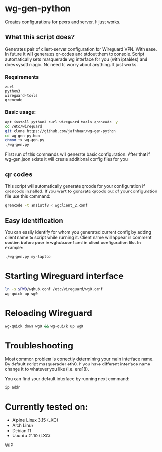 # wg-gen-python
Creates configurations for peers and server. It just works.
## What this script does?
Generates pair of client-server configuration for Wireguard VPN. With ease. In future it will generates qr-codes and stdout them to console. 
Script automatically sets masquerade wg interface for you (with iptables) and does sysctl magic. No need to worry about anything. It just works.
### Requirements
```
curl
python3
wireguard-tools
qrencode
```
### Basic usage: 
```Bash
apt install python3 curl wireguard-tools qrencode -y
cd /etc/wireguard
git clone https://github.com/jafnhaar/wg-gen-python
cd wg-gen-python
chmod +x wg-gen.py
./wg-gen.py
```

First run of this commands will generate basic configuration. After that if wg-gen.json exists it will create additional config files for you
## qr codes
This script will automatically generate qrcode for your configuration if qrencode installed.
If you want to generate qrcode out of your configuration file use this command:

```Bash
qrencode -t ansiutf8 < wgclient_2.conf
```
## Easy identification
You can easily identify for whom you generated current config by adding client name to script while running it. Client name will appear in comment section before peer in wghub.conf and in client configuration file. In example:
```bash
./wg-gen.py my-laptop
```

# Starting Wireguard interface
```Bash
ln -s $PWD/wghub.conf /etc/wireguard/wg0.conf
wg-quick up wg0
```

# Reloading Wireguard
```Bash
wg-quick down wg0 && wg-quick up wg0
```

# Troubleshooting

Most common problem is correctly determining your main interface name. By default script masquerades eth0. If you have different interface name change it to whatever you like (i.e. ens18).

You can find your default interface by running next command:  
```
ip addr 
```

# Currently tested on:
 - Alpine Linux 3.15 (LXC)
 - Arch Linux
 - Debian 11
 - Ubuntu 21.10 (LXC)

WIP

